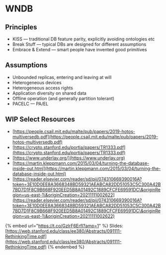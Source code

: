 # WNDB

## Principles

* KISS — traditional DB feature parity, explicitly avoiding ontologies etc
* Break Stuff — typical DBs are designed for different assumptions
* Embrace & Extend — smart people have invented good primitives

## Assumptions

* Unbounded replicas, entering and leaving at will
* Heterogeneous devices
* Heterogeneous access rights
* Application diversity on shared data
* Offline operation (and generally partition tolerant)
* PACELC — PA/EL

## WIP Select Resources

* [https://people.csail.mit.edu/malte/pub/papers/2019-hotos-multiversedb.pdf](https://people.csail.mit.edu/malte/pub/papers/2019-hotos-multiversedb.pdf)
* [https://crypto.stanford.edu/portia/papers/TR1333.pdf](https://crypto.stanford.edu/portia/papers/TR1333.pdf)
* [https://www.underlay.org/](https://www.underlay.org)
* [https://martin.kleppmann.com/2015/03/04/turning-the-database-inside-out.html](https://martin.kleppmann.com/2015/03/04/turning-the-database-inside-out.html)
* [https://reader.elsevier.com/reader/sd/pii/074310669390016A?token=3E10D0EE8A3668348BD59321AEABCA82DD51053C5C300A42B7BD7D1F8C9B668F920EED5B8A01492C1889CFCFE69591DC\&originRegion=us-east-1\&originCreation=20211111002622](https://reader.elsevier.com/reader/sd/pii/074310669390016A?token=3E10D0EE8A3668348BD59321AEABCA82DD51053C5C300A42B7BD7D1F8C9B668F920EED5B8A01492C1889CFCFE69591DC\&originRegion=us-east-1\&originCreation=20211111002622)

{% embed url="https://t.co/GzlrF6ErfI?amp=1" %}
Slides: [https://web.stanford.edu/class/ee380/Abstracts/091111-RethinkingTime.pdf](https://web.stanford.edu/class/ee380/Abstracts/091111-RethinkingTime.pdf)
{% endembed %}
